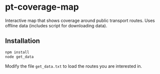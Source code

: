 # pt-coverage-map
Interactive map that shows coverage around public transport routes. Uses offline data (includes script for downloading data).

## Installation
```sh
npm install
node get_data
```

Modify the file `get_data.txt` to load the routes you are interested in.

